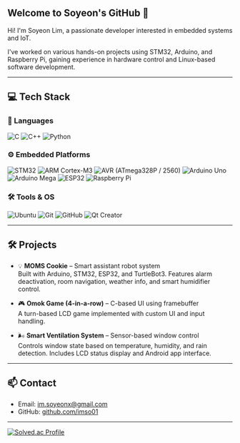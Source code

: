 ## Welcome to Soyeon's GitHub 👋

Hi! I'm Soyeon Lim, a passionate developer interested in embedded systems and IoT.  

I've worked on various hands-on projects using STM32, Arduino, and Raspberry Pi, gaining experience in hardware control and Linux-based software development.

---

## 💻 Tech Stack

### 📌 Languages  
![C](https://img.shields.io/badge/C-00599C?style=flat&logo=c&logoColor=white)
![C++](https://img.shields.io/badge/C++-00599C?style=flat&logo=cplusplus&logoColor=white)
![Python](https://img.shields.io/badge/Python-3776AB?style=flat&logo=python&logoColor=white)

### ⚙️ Embedded Platforms  
![STM32](https://img.shields.io/badge/STM32-CubeIDE-blue)
![ARM Cortex-M3](https://img.shields.io/badge/ARM-Cortex--M3-blue)
![AVR (ATmega328P / 2560)](https://img.shields.io/badge/AVR-ATmega328P%20%2F%202560-green)
![Arduino Uno](https://img.shields.io/badge/Arduino%20Uno-00979D?style=flat&logo=arduino&logoColor=white)
![Arduino Mega](https://img.shields.io/badge/Arduino%20Mega-00979D?style=flat&logo=arduino&logoColor=white)
![ESP32](https://img.shields.io/badge/ESP32-323232?style=flat)
![Raspberry Pi](https://img.shields.io/badge/Raspberry%20Pi-C51A4A?style=flat&logo=raspberrypi&logoColor=white)

### 🛠 Tools & OS  
![Ubuntu](https://img.shields.io/badge/Ubuntu-E95420?style=flat&logo=ubuntu&logoColor=white)
![Git](https://img.shields.io/badge/Git-F05032?style=flat&logo=git&logoColor=white)
![GitHub](https://img.shields.io/badge/GitHub-181717?style=flat&logo=github&logoColor=white)
![Qt Creator](https://img.shields.io/badge/Qt-Creator-41CD52?style=flat&logo=qt&logoColor=white)

---

## 🛠️ Projects

- 💡 **MOMS Cookie** – Smart assistant robot system  
  Built with Arduino, STM32, ESP32, and TurtleBot3. Features alarm deactivation, room navigation, weather info, and smart humidifier control.  

- 🎮 **Omok Game (4-in-a-row)** – C-based UI using framebuffer  
  A turn-based LCD game implemented with custom UI and input handling. 

- 🌬️ **Smart Ventilation System** – Sensor-based window control  
  Controls window state based on temperature, humidity, and rain detection. Includes LCD status display and Android app interface.  

---

## 📫 Contact
- Email: im.soyeonx@gmail.com  
- GitHub: [github.com/imso01](https://github.com/imso01)

---

[![Solved.ac Profile](https://mazassumnida.wtf/api/v2/generate_badge?boj=vpfmvp27)](https://solved.ac/vpfmvp27/)
<!--
**imso01/imso01** is a ✨ _special_ ✨ repository because its `README.md` (this file) appears on your GitHub profile.

Here are  some ideas to get you started:

- 🔭 I’m currently working on ...
- 🌱 I’m currently learning ...
- 👯 I’m looking to collaborate on ...
- 🤔 I’m looking for help with ...
- 💬 Ask me about ...
- 📫 How to reach me: ...
- 😄 Pronouns: ...
- ⚡ Fun fact: ...
-->
